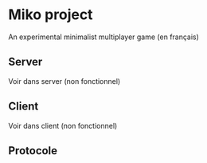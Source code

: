 ﻿
# Miko project

An experimental minimalist multiplayer game (en français)

## Server
Voir dans server (non fonctionnel)

## Client
Voir dans client (non fonctionnel)

## Protocole